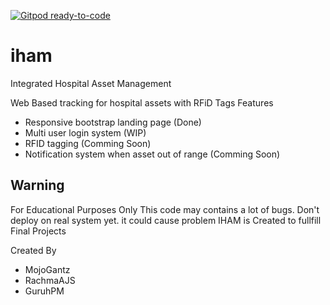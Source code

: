 [![Gitpod ready-to-code](https://img.shields.io/badge/Gitpod-ready--to--code-blue?logo=gitpod)](https://gitpod.io/#https://github.com/PPLite/iham)

# iham
Integrated Hospital Asset Management

Web Based tracking for hospital assets with RFiD Tags
Features
- Responsive bootstrap landing page (Done)
- Multi user login system (WIP)
- RFID tagging (Comming Soon)
- Notification system when asset out of range (Comming Soon)

## Warning ##
For Educational Purposes Only
This code may contains a lot of bugs. Don't deploy on real system yet. it could cause problem
IHAM is Created to fullfill Final Projects 


Created By
- MojoGantz
- RachmaAJS
- GuruhPM
